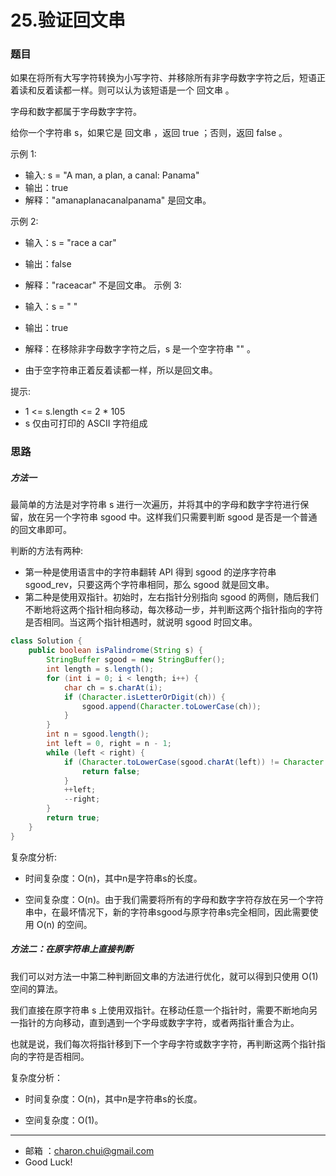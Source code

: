 25.验证回文串
===


### 题目

如果在将所有大写字符转换为小写字符、并移除所有非字母数字字符之后，短语正着读和反着读都一样。则可以认为该短语是一个 回文串 。

字母和数字都属于字母数字字符。

给你一个字符串 s，如果它是 回文串 ，返回 true ；否则，返回 false 。

 

示例 1:    

- 输入: s = "A man, a plan, a canal: Panama"
- 输出：true
- 解释："amanaplanacanalpanama" 是回文串。

示例 2:   

- 输入：s = "race a car"
- 输出：false
- 解释："raceacar" 不是回文串。
示例 3:    

- 输入：s = " "
- 输出：true
- 解释：在移除非字母数字字符之后，s 是一个空字符串 "" 。
- 由于空字符串正着反着读都一样，所以是回文串。
 

提示:   

- 1 <= s.length <= 2 * 105
- s 仅由可打印的 ASCII 字符组成


### 思路

##### 方法一

最简单的方法是对字符串 s 进行一次遍历，并将其中的字母和数字字符进行保留，放在另一个字符串 sgood 中。这样我们只需要判断 sgood 是否是一个普通的回文串即可。

判断的方法有两种:     

- 第一种是使用语言中的字符串翻转 API 得到 sgood 的逆序字符串 sgood_rev，只要这两个字符串相同，那么 sgood 就是回文串。
- 第二种是使用双指针。初始时，左右指针分别指向 sgood 的两侧，随后我们不断地将这两个指针相向移动，每次移动一步，并判断这两个指针指向的字符是否相同。当这两个指针相遇时，就说明 sgood 时回文串。

```java
class Solution {
    public boolean isPalindrome(String s) {
        StringBuffer sgood = new StringBuffer();
        int length = s.length();
        for (int i = 0; i < length; i++) {
            char ch = s.charAt(i);
            if (Character.isLetterOrDigit(ch)) {
                sgood.append(Character.toLowerCase(ch));
            }
        }
        int n = sgood.length();
        int left = 0, right = n - 1;
        while (left < right) {
            if (Character.toLowerCase(sgood.charAt(left)) != Character.toLowerCase(sgood.charAt(right))) {
                return false;
            }
            ++left;
            --right;
        }
        return true;
    }
}
```

复杂度分析:     

- 时间复杂度：O(n)，其中n是字符串s的长度。

- 空间复杂度：O(n)。由于我们需要将所有的字母和数字字符存放在另一个字符串中，在最坏情况下，新的字符串sgood与原字符串s完全相同，因此需要使用 O(n) 的空间。


##### 方法二：在原字符串上直接判断

我们可以对方法一中第二种判断回文串的方法进行优化，就可以得到只使用 O(1) 空间的算法。

我们直接在原字符串 s 上使用双指针。在移动任意一个指针时，需要不断地向另一指针的方向移动，直到遇到一个字母或数字字符，或者两指针重合为止。

也就是说，我们每次将指针移到下一个字母字符或数字字符，再判断这两个指针指向的字符是否相同。




复杂度分析：   

- 时间复杂度：O(n)，其中n是字符串s的长度。

- 空间复杂度：O(1)。

---
- 邮箱 ：charon.chui@gmail.com  
- Good Luck! 

	
